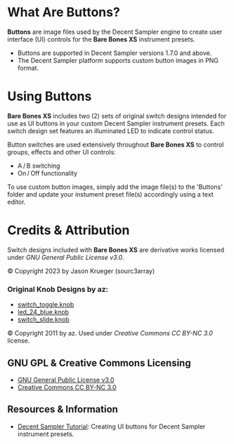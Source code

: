 # What Are Buttons?

**Buttons** are image files used by the Decent Sampler engine to create user interface (UI) controls for the **Bare Bones XS** instrument presets.

 - Buttons are supported in Decent Sampler versions 1.7.0 and above.
 - The Decent Sampler platform supports custom button images in PNG format.


# Using Buttons

**Bare Bones XS** includes two (2) sets of original switch designs intended for use as UI buttons in your custom Decent Sampler instrument presets. Each switch design set features an illuminated LED to indicate control status.

Button switches are used extensively throughout **Bare Bones XS** to control groups, effects and other UI controls:

 - A&thinsp;/&thinsp;B switching
 - On&thinsp;/&thinsp;Off functionality 

To use custom button images, simply add the image file(s) to the 'Buttons' folder and update your instument preset file(s) accordingly using a text editor.


# Credits & Attribution

Switch designs included with **Bare Bones XS** are derivative works licensed under *GNU General Public License v3.0*.

© Copyright 2023 by Jason Krueger (sourc3array)


### Original Knob Designs by az:

 - [switch_toggle.knob]( https://www.g200kg.com/en/webknobman/gallery.php?m=p&p=1854 ) 
 - [led_24_blue.knob]( https://www.g200kg.com/en/webknobman/gallery.php?m=p&p=53 )
 - [switch_slide.knob]( https://www.g200kg.com/en/webknobman/gallery.php?m=p&p=57 )
 
© Copyright 2011 by az. Used under *Creative Commons CC BY-NC 3.0* license.


## GNU GPL & Creative Commons Licensing

- [GNU General Public License v3.0]( https://www.gnu.org/licenses/gpl-3.0.en.html )
- [Creative Commons CC BY-NC 3.0]( https://creativecommons.org/licenses/by/3.0/ )

## Resources & Information

- [Decent Sampler Tutorial]( https://www.decentsamples.com/2022/11/27/for-sample-creators-how-to-create-buttons-in-your-sample-libraries/ ): Creating UI buttons for Decent Sampler instrument presets.
